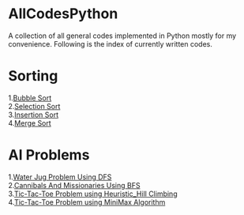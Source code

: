 # AllCodesPython
A collection of all general codes implemented in Python mostly for my convenience. 
Following is the index of currently written codes. 

# Sorting
1.[Bubble Sort](Sorting/BubbleSort.py)\
2.[Selection Sort](Sorting/SelectionSort.py)\
3.[Insertion Sort](Sorting/InsertionSort.py)\
4.[Merge Sort](Sorting/MergeSort.py)

# AI Problems
1.[Water Jug Problem Using DFS](https://github.com/Sudhanva1999/AI_Problems/blob/master/WaterJug_Problem.py)\
2.[Cannibals And Missionaries Using BFS](https://github.com/Sudhanva1999/AI_Problems/blob/master/CannibalsAndMissionaries.py)\
3.[Tic-Tac-Toe Problem using Heuristic_Hill Climbing](https://github.com/Sudhanva1999/AI_Problems/blob/master/Tic-Tac-Toe_Heuristic.py)\
4.[Tic-Tac-Toe Problem using MiniMax Algorithm](https://github.com/Sudhanva1999/AI_Problems/blob/master/Tic-Tac-Toe_MiniMax.py)



